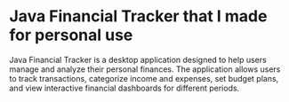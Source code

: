# Java Financial Tracker that I made for personal use
Java Financial Tracker is a desktop application designed to help users manage and analyze their personal finances. The application allows users to track transactions, categorize income and expenses, set budget plans, and view interactive financial dashboards for different periods.
